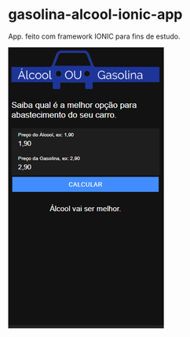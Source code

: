# gasolina-alcool-ionic-app
App. feito com framework IONIC para fins de estudo.

![](screenshot.png)
